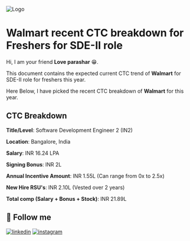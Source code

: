 
![Logo](https://www.stockinvestor.com/wp-content/uploads/walmart-store-front_129826456676858078.jpg)



# Walmart recent CTC breakdown for Freshers for SDE-II role

Hi, I am your friend **Love parashar** 😁.

This document contains the expected current CTC trend of **Walmart** for SDE-II role for freshers this year.

Here Below, I have picked the recent CTC breakdown of **Walmart** for this year.



## CTC Breakdown


**Title/Level**: Software Development Engineer 2 (IN2)

**Location**: Bangalore, India

**Salary**: INR 16.24 LPA

**Signing Bonus**: INR 2L

**Annual Incentive Amount**: INR 1.55L (Can range from 0x to 2.5x)

**New Hire RSU's**: INR 2.10L (Vested over 2 years)

**Total comp (Salary + Bonus + Stock)**: INR 21.89L


## 🔗 Follow me

[![linkedin](https://img.shields.io/badge/linkedin-0A66C2?style=for-the-badge&logo=linkedin&logoColor=white)](https://www.linkedin.com/in/love-parashar-a69965219/)
[![instagram](https://img.shields.io/badge/instagram-f03c15?style=for-the-badge&logo=instagram&logoColor=white)](https://www.instagram.com/loveparashar5116/)

